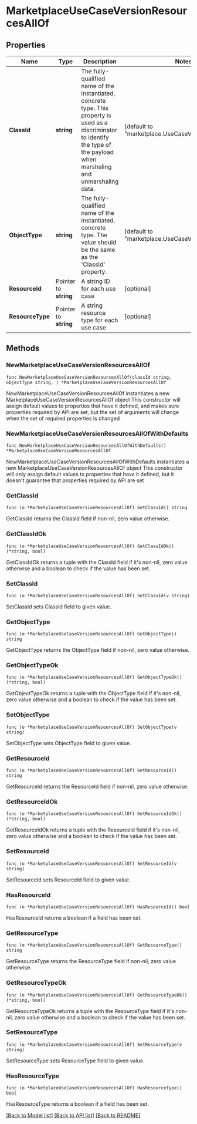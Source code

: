 # MarketplaceUseCaseVersionResourcesAllOf

## Properties

Name | Type | Description | Notes
------------ | ------------- | ------------- | -------------
**ClassId** | **string** | The fully-qualified name of the instantiated, concrete type. This property is used as a discriminator to identify the type of the payload when marshaling and unmarshaling data. | [default to "marketplace.UseCaseVersionResources"]
**ObjectType** | **string** | The fully-qualified name of the instantiated, concrete type. The value should be the same as the &#39;ClassId&#39; property. | [default to "marketplace.UseCaseVersionResources"]
**ResourceId** | Pointer to **string** | A string ID for each use case | [optional] 
**ResourceType** | Pointer to **string** | A string resource type for each use case | [optional] 

## Methods

### NewMarketplaceUseCaseVersionResourcesAllOf

`func NewMarketplaceUseCaseVersionResourcesAllOf(classId string, objectType string, ) *MarketplaceUseCaseVersionResourcesAllOf`

NewMarketplaceUseCaseVersionResourcesAllOf instantiates a new MarketplaceUseCaseVersionResourcesAllOf object
This constructor will assign default values to properties that have it defined,
and makes sure properties required by API are set, but the set of arguments
will change when the set of required properties is changed

### NewMarketplaceUseCaseVersionResourcesAllOfWithDefaults

`func NewMarketplaceUseCaseVersionResourcesAllOfWithDefaults() *MarketplaceUseCaseVersionResourcesAllOf`

NewMarketplaceUseCaseVersionResourcesAllOfWithDefaults instantiates a new MarketplaceUseCaseVersionResourcesAllOf object
This constructor will only assign default values to properties that have it defined,
but it doesn't guarantee that properties required by API are set

### GetClassId

`func (o *MarketplaceUseCaseVersionResourcesAllOf) GetClassId() string`

GetClassId returns the ClassId field if non-nil, zero value otherwise.

### GetClassIdOk

`func (o *MarketplaceUseCaseVersionResourcesAllOf) GetClassIdOk() (*string, bool)`

GetClassIdOk returns a tuple with the ClassId field if it's non-nil, zero value otherwise
and a boolean to check if the value has been set.

### SetClassId

`func (o *MarketplaceUseCaseVersionResourcesAllOf) SetClassId(v string)`

SetClassId sets ClassId field to given value.


### GetObjectType

`func (o *MarketplaceUseCaseVersionResourcesAllOf) GetObjectType() string`

GetObjectType returns the ObjectType field if non-nil, zero value otherwise.

### GetObjectTypeOk

`func (o *MarketplaceUseCaseVersionResourcesAllOf) GetObjectTypeOk() (*string, bool)`

GetObjectTypeOk returns a tuple with the ObjectType field if it's non-nil, zero value otherwise
and a boolean to check if the value has been set.

### SetObjectType

`func (o *MarketplaceUseCaseVersionResourcesAllOf) SetObjectType(v string)`

SetObjectType sets ObjectType field to given value.


### GetResourceId

`func (o *MarketplaceUseCaseVersionResourcesAllOf) GetResourceId() string`

GetResourceId returns the ResourceId field if non-nil, zero value otherwise.

### GetResourceIdOk

`func (o *MarketplaceUseCaseVersionResourcesAllOf) GetResourceIdOk() (*string, bool)`

GetResourceIdOk returns a tuple with the ResourceId field if it's non-nil, zero value otherwise
and a boolean to check if the value has been set.

### SetResourceId

`func (o *MarketplaceUseCaseVersionResourcesAllOf) SetResourceId(v string)`

SetResourceId sets ResourceId field to given value.

### HasResourceId

`func (o *MarketplaceUseCaseVersionResourcesAllOf) HasResourceId() bool`

HasResourceId returns a boolean if a field has been set.

### GetResourceType

`func (o *MarketplaceUseCaseVersionResourcesAllOf) GetResourceType() string`

GetResourceType returns the ResourceType field if non-nil, zero value otherwise.

### GetResourceTypeOk

`func (o *MarketplaceUseCaseVersionResourcesAllOf) GetResourceTypeOk() (*string, bool)`

GetResourceTypeOk returns a tuple with the ResourceType field if it's non-nil, zero value otherwise
and a boolean to check if the value has been set.

### SetResourceType

`func (o *MarketplaceUseCaseVersionResourcesAllOf) SetResourceType(v string)`

SetResourceType sets ResourceType field to given value.

### HasResourceType

`func (o *MarketplaceUseCaseVersionResourcesAllOf) HasResourceType() bool`

HasResourceType returns a boolean if a field has been set.


[[Back to Model list]](../README.md#documentation-for-models) [[Back to API list]](../README.md#documentation-for-api-endpoints) [[Back to README]](../README.md)



